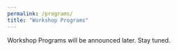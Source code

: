 ```yaml
---
permalink: /programs/
title: "Workshop Programs"
---
```


Workshop Programs will be announced later. Stay tuned.

